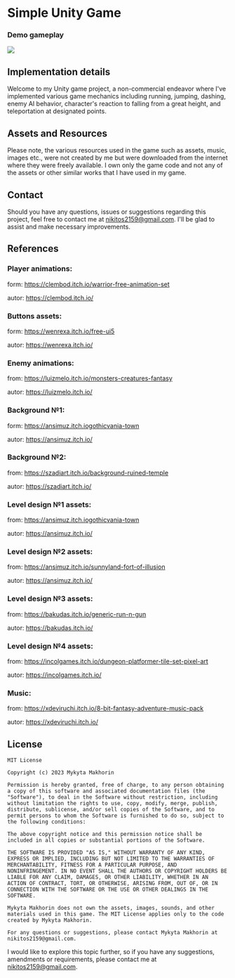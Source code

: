 # Simple Unity Game

### Demo gameplay
![](/game-test/screen-11.gif)


## Implementation details
Welcome to my Unity game project, a non-commercial endeavor where I've implemented various game mechanics including running, jumping, dashing, enemy AI behavior, character's reaction to falling from a great height, and teleportation at designated points.


## Assets and Resources
Please note, the various resources used in the game such as assets, music, images etc., were not created by me but were downloaded from the internet where they were freely available. I own only the game code and not any of the assets or other similar works that I have used in my game.

## Contact
Should you have any questions, issues or suggestions regarding this project, feel free to contact me at nikitos2159@gmail.com. I'll be glad to assist and make necessary improvements.


## References

### Player animations:
form: https://clembod.itch.io/warrior-free-animation-set

autor: https://clembod.itch.io/

### Buttons assets:
form: https://wenrexa.itch.io/free-ui5

autor: https://wenrexa.itch.io/

### Enemy animations:   
from: https://luizmelo.itch.io/monsters-creatures-fantasy

autor: https://luizmelo.itch.io/

### Background №1:
form: https://ansimuz.itch.iogothicvania-town

autor: https://ansimuz.itch.io/

### Background №2:
from: https://szadiart.itch.io/background-ruined-temple

autor: https://szadiart.itch.io/

### Level design №1 assets:
from: https://ansimuz.itch.iogothicvania-town

autor: https://ansimuz.itch.io/


### Level design №2 assets:
from: https://ansimuz.itch.io/sunnyland-fort-of-illusion

autor: https://ansimuz.itch.io/

### Level design №3 assets:
from: https://bakudas.itch.io/generic-run-n-gun

autor: https://bakudas.itch.io/

### Level design №4 assets:
from: https://incolgames.itch.io/dungeon-platformer-tile-set-pixel-art

autor: https://incolgames.itch.io/

### Music:
from: https://xdeviruchi.itch.io/8-bit-fantasy-adventure-music-pack

autor: https://xdeviruchi.itch.io/


## License
```
MIT License

Copyright (c) 2023 Mykyta Makhorin

Permission is hereby granted, free of charge, to any person obtaining a copy of this software and associated documentation files (the "Software"), to deal in the Software without restriction, including without limitation the rights to use, copy, modify, merge, publish, distribute, sublicense, and/or sell copies of the Software, and to permit persons to whom the Software is furnished to do so, subject to the following conditions:

The above copyright notice and this permission notice shall be included in all copies or substantial portions of the Software.

THE SOFTWARE IS PROVIDED "AS IS," WITHOUT WARRANTY OF ANY KIND, EXPRESS OR IMPLIED, INCLUDING BUT NOT LIMITED TO THE WARRANTIES OF MERCHANTABILITY, FITNESS FOR A PARTICULAR PURPOSE, AND NONINFRINGEMENT. IN NO EVENT SHALL THE AUTHORS OR COPYRIGHT HOLDERS BE LIABLE FOR ANY CLAIM, DAMAGES, OR OTHER LIABILITY, WHETHER IN AN ACTION OF CONTRACT, TORT, OR OTHERWISE, ARISING FROM, OUT OF, OR IN CONNECTION WITH THE SOFTWARE OR THE USE OR OTHER DEALINGS IN THE SOFTWARE.

Mykyta Makhorin does not own the assets, images, sounds, and other materials used in this game. The MIT License applies only to the code created by Mykyta Makhorin.

For any questions or suggestions, please contact Mykyta Makhorin at nikitos2159@gmail.com.

```


I would like to explore this topic further, so if you have any suggestions, amendments or requirements, please contact me at nikitos2159@gmail.com.





